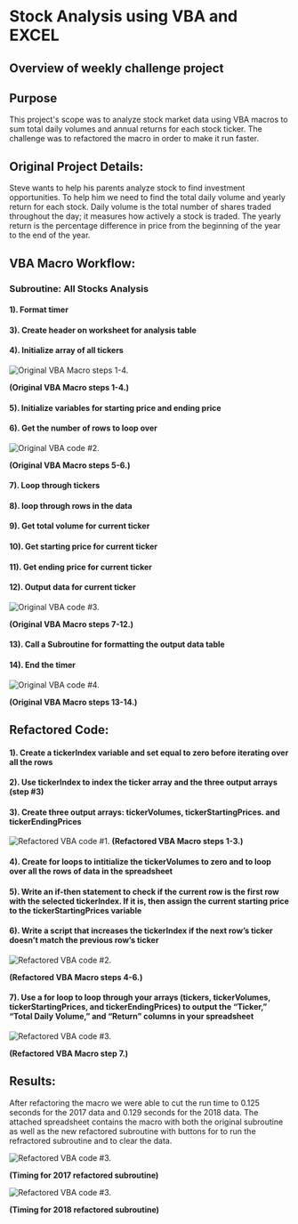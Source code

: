 # Stock Analysis using VBA and EXCEL

## Overview of weekly challenge project

## Purpose

This project's scope was to analyze stock market data using VBA macros to sum total daily volumes and annual returns for each stock ticker. The challenge was to refactored the macro in order to make it run faster. 


## Original Project Details:

Steve wants to help his parents analyze stock to find investment opportunities. To help him we need to find the total daily volume and yearly return for each stock. Daily volume is the total number of shares traded throughout the day; it measures how actively a stock is traded. The yearly return is the percentage difference in price from the beginning of the year to the end of the year. 



## VBA Macro Workflow:
### Subroutine: All Stocks Analysis 
#### 1). Format timer
#### 3). Create header on worksheet for analysis table
#### 4). Initialize array of all tickers


![Original VBA Macro steps 1-4.](https://github.com/ClayMack/Stock-Analysis/blob/master/Resources/Original%20Code%201.png "VBA code.")

__(Original VBA Macro steps 1-4.)__

#### 5). Initialize variables for starting price and ending price
#### 6). Get the number of rows to loop over

![Original VBA code #2.](https://github.com/ClayMack/Stock-Analysis/blob/master/Resources/Original%20Code%202.png "VBA code.")

__(Original VBA Macro steps 5-6.)__


#### 7). Loop through tickers
#### 8). loop through rows in the data
#### 9). Get total volume for current ticker
#### 10). Get starting price for current ticker
#### 11). Get ending price for current ticker
#### 12). Output data for current ticker


![Original VBA code #3.](https://github.com/ClayMack/Stock-Analysis/blob/master/Resources/Original%20Code%203.png "VBA code.")

__(Original VBA Macro steps 7-12.)__


#### 13). Call a Subroutine for formatting the output data table
#### 14). End the timer


![Original VBA code #4.](https://github.com/ClayMack/Stock-Analysis/blob/master/Resources/Original%20Code%204.png "VBA code.")

__(Original VBA Macro steps 13-14.)__





## Refactored Code:

#### 1). Create a tickerIndex variable and set equal to zero before iterating over all the rows
#### 2). Use tickerIndex to index the ticker array and the three output arrays (step #3)
#### 3). Create three output arrays: tickerVolumes, tickerStartingPrices. and tickerEndingPrices

![Refactored VBA code #1.](https://github.com/ClayMack/Stock-Analysis/blob/master/Resources/Refractored%20Code%20%231.png "VBA code.")
__(Refactored VBA Macro steps 1-3.)__


#### 4). Create for loops to intitialize the tickerVolumes to zero and to loop over all the rows of data in the spreadsheet
#### 5). Write an if-then statement to check if the current row is the first row with the selected tickerIndex. If it is, then assign the current starting price to the tickerStartingPrices variable
#### 6). Write a script that increases the tickerIndex if the next row’s ticker doesn’t match the previous row’s ticker

![Refactored VBA code #2.](https://github.com/ClayMack/Stock-Analysis/blob/master/Resources/Refractored%20Code%20%232.png "VBA code.")

__(Refactored VBA Macro steps 4-6.)__


#### 7). Use a for loop to loop through your arrays (tickers, tickerVolumes, tickerStartingPrices, and tickerEndingPrices) to output the “Ticker,” “Total Daily Volume,” and “Return” columns in your spreadsheet


![Refactored VBA code #3.](https://github.com/ClayMack/Stock-Analysis/blob/master/Resources/Refractored%20Code%20%233.png "VBA code.")

__(Refactored VBA Macro step 7.)__




## Results: 

After refactoring the macro we were able to cut the run time to 0.125 seconds for the 2017 data and 0.129 seconds for the 2018 data. The attached spreadsheet contains the macro with both the original subroutine as well as the new refactored subroutine with buttons for to run the refractored subroutine and to clear the data.

![Refactored VBA code #3.](https://github.com/ClayMack/Stock-Analysis/blob/master/Resources/VBA_Challenge_2017.png "VBA code.")

__(Timing for 2017 refactored subroutine)__


![Refactored VBA code #3.](https://github.com/ClayMack/Stock-Analysis/blob/master/Resources/VBA_Challenge_2018.png "VBA code.")

__(Timing for 2018 refactored subroutine)__
















